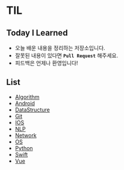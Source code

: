 # TIL

## Today I Learned
- 오늘 배운 내용을 정리하는 저장소입니다.
- 잘못된 내용이 있다면 **``Pull Request``** 해주세요.
- 피드백은 언제나 환영입니다!

## List
- [Algorithm](https://github.com/Minny27/TIL_PUBLIC/tree/main/Algorithm)
- [Android](https://github.com/Minny27/TIL_PUBLIC/tree/main/Android)
- [DataStructure](https://github.com/Minny27/TIL_PUBLIC/tree/main/DataStructure)
- [Git](https://github.com/Minny27/TIL_PUBLIC/tree/main/Git)
- [IOS](https://github.com/Minny27/TIL_PUBLIC/tree/main/IOS)
- [NLP](https://github.com/Minny27/TIL_PUBLIC/tree/main/NLP)
- [Network](https://github.com/Minny27/TIL_PUBLIC/tree/main/Network)
- [OS](https://github.com/Minny27/TIL_PUBLIC/tree/main/OS)
- [Python](https://github.com/Minny27/TIL_PUBLIC/tree/main/Python)
- [Swift](https://github.com/Minny27/TIL_PUBLIC/tree/main/Swift)
- [Vue](https://github.com/Minny27/TIL_PUBLIC/tree/main/Vue)
